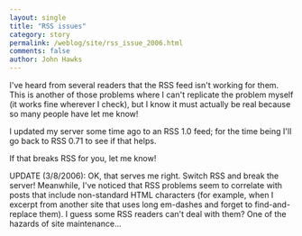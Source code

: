 ```yaml
---
layout: single 
title: "RSS issues" 
category: story
permalink: /weblog/site/rss_issue_2006.html
comments: false 
author: John Hawks 
---
```



<p>
I've heard from several readers that the RSS feed isn't working for them. This is another of those problems where I can't replicate the problem myself (it works fine wherever I check), but I know it must actually be real because so many people have let me know! 
</p>

<p>
I updated my server some time ago to an RSS 1.0 feed; for the time being I'll go back to RSS 0.71 to see if that helps. 
</p>

<p>
If that breaks RSS for you, let me know!
</p>

<p>
UPDATE (3/8/2006): OK, that serves me right. Switch RSS and break the server! Meanwhile, I've noticed that RSS problems seem to correlate with posts that include non-standard HTML characters (for example, when I excerpt from another site that uses long em-dashes and forget to find-and-replace them). I guess some RSS readers can't deal with them? One of the hazards of site maintenance...
</p>

